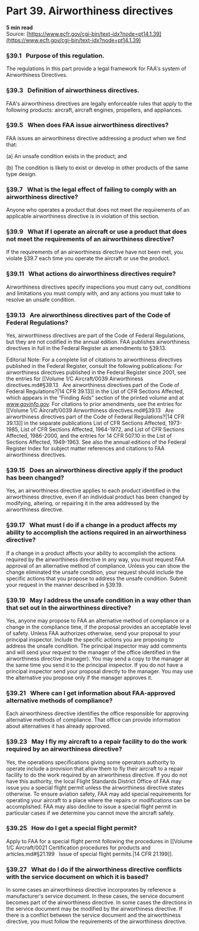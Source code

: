 # Part 39. Airworthiness directives
**5 min read**  
Source: [https://www.ecfr.gov/cgi-bin/text-idx?node=pt14.1.39](https://www.ecfr.gov/cgi-bin/text-idx?node=pt14.1.39)

<div>

### §39.1   Purpose of this regulation.

The regulations in this part provide a legal framework for FAA's system of Airworthiness Directives.

### §39.3   Definition of airworthiness directives.

FAA's airworthiness directives are legally enforceable rules that apply to the following products: aircraft, aircraft engines, propellers, and appliances.

### §39.5   When does FAA issue airworthiness directives?

FAA issues an airworthiness directive addressing a product when we find that:

\(a\) An unsafe condition exists in the product; and

\(b\) The condition is likely to exist or develop in other products of the same type design.

### §39.7   What is the legal effect of failing to comply with an airworthiness directive?

Anyone who operates a product that does not meet the requirements of an applicable airworthiness directive is in violation of this section.

### §39.9   What if I operate an aircraft or use a product that does not meet the requirements of an airworthiness directive?

If the requirements of an airworthiness directive have not been met, you violate §39.7 each time you operate the aircraft or use the product.

### §39.11   What actions do airworthiness directives require?

Airworthiness directives specify inspections you must carry out, conditions and limitations you must comply with, and any actions you must take to resolve an unsafe condition.

### §39.13   Are airworthiness directives part of the Code of Federal Regulations?

Yes, airworthiness directives are part of the Code of Federal Regulations, but they are not codified in the annual edition. FAA publishes airworthiness directives in full in the Federal Register as amendments to §39.13.

<div>

Editorial Note: For a complete list of citations to airworthiness directives published in the Federal Register, consult the following publications: For airworthiness directives published in the Federal Register since 2001, see the entries for [[Volume 1/C Aircraft/0039 Airworthiness directives.md#§39.13   Are airworthiness directives part of the Code of Federal Regulations?|14 CFR 39.13]] in the List of CFR Sections Affected, which appears in the “Finding Aids” section of the printed volume and at *www.govinfo.gov.* For citations to prior amendments, see the entries for [[Volume 1/C Aircraft/0039 Airworthiness directives.md#§39.13   Are airworthiness directives part of the Code of Federal Regulations?|14 CFR 39.13]] in the separate publications List of CFR Sections Affected, 1973-1985, List of CFR Sections Affected, 1964-1972, and List of CFR Sections Affected, 1986-2000, and the entries for 14 CFR 507.10 in the List of Sections Affected, 1949-1963. See also the annual editions of the Federal Register Index for subject matter references and citations to FAA airworthiness directives.

</div>

### §39.15   Does an airworthiness directive apply if the product has been changed?

Yes, an airworthiness directive applies to each product identified in the airworthiness directive, even if an individual product has been changed by modifying, altering, or repairing it in the area addressed by the airworthiness directive.

### §39.17   What must I do if a change in a product affects my ability to accomplish the actions required in an airworthiness directive?

If a change in a product affects your ability to accomplish the actions required by the airworthiness directive in any way, you must request FAA approval of an alternative method of compliance. Unless you can show the change eliminated the unsafe condition, your request should include the specific actions that you propose to address the unsafe condition. Submit your request in the manner described in §39.19.

### §39.19   May I address the unsafe condition in a way other than that set out in the airworthiness directive?

Yes, anyone may propose to FAA an alternative method of compliance or a change in the compliance time, if the proposal provides an acceptable level of safety. Unless FAA authorizes otherwise, send your proposal to your principal inspector. Include the specific actions you are proposing to address the unsafe condition. The principal inspector may add comments and will send your request to the manager of the office identified in the airworthiness directive (manager). You may send a copy to the manager at the same time you send it to the principal inspector. If you do not have a principal inspector send your proposal directly to the manager. You may use the alternative you propose only if the manager approves it.

### §39.21   Where can I get information about FAA-approved alternative methods of compliance?

Each airworthiness directive identifies the office responsible for approving alternative methods of compliance. That office can provide information about alternatives it has already approved.

### §39.23   May I fly my aircraft to a repair facility to do the work required by an airworthiness directive?

Yes, the operations specifications giving some operators authority to operate include a provision that allow them to fly their aircraft to a repair facility to do the work required by an airworthiness directive. If you do not have this authority, the local Flight Standards District Office of FAA may issue you a special flight permit unless the airworthiness directive states otherwise. To ensure aviation safety, FAA may add special requirements for operating your aircraft to a place where the repairs or modifications can be accomplished. FAA may also decline to issue a special flight permit in particular cases if we determine you cannot move the aircraft safely.

### §39.25   How do I get a special flight permit?

Apply to FAA for a special flight permit following the procedures in [[Volume 1/C Aircraft/0021 Certification procedures for products and articles.md#§21.199   Issue of special flight permits.|14 CFR 21.199]].

### §39.27   What do I do if the airworthiness directive conflicts with the service document on which it is based?

In some cases an airworthiness directive incorporates by reference a manufacturer's service document. In these cases, the service document becomes part of the airworthiness directive. In some cases the directions in the service document may be modified by the airworthiness directive. If there is a conflict between the service document and the airworthiness directive, you must follow the requirements of the airworthiness directive.

</div>